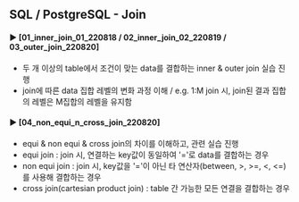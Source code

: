 ####  
## SQL / PostgreSQL - Join  
#### ► [01_inner_join_01_220818 / 02_inner_join_02_220819 / 03_outer_join_220820]  
- 두 개 이상의 table에서 조건이 맞는 data를 결합하는 inner & outer join 실습 진행  
- join에 따른 data 집합 레벨의 변화 과정 이해 / e.g. 1:M join 시, join된 결과 집합의 레벨은 M집합의 레벨을 유지함  
####  
#### ► [04_non_equi_n_cross_join_220820]  
- equi & non equi & cross join의 차이를 이해하고, 관련 실습 진행  
- equi join : join 시, 연결하는 key값이 동일하여 '='로 data를 결합하는 경우  
- non equi join : join 시, key값을 '='이 아닌 타 연산자(between, >, >=, <, <=)를 사용해 결합하는 경우  
- cross join(cartesian product join) : table 간 가능한 모든 연결을 결합하는 경우  
####  